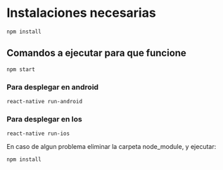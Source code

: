 # Instalaciones necesarias

`npm install`

## Comandos a ejecutar para que funcione

`npm start`

### Para desplegar en android

`react-native run-android`

### Para desplegar en Ios

`react-native run-ios`

En caso de algun problema eliminar la carpeta node_module, y ejecutar:

`npm install`
